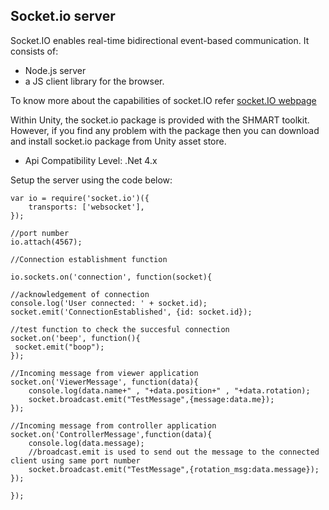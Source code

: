 ## Socket.io server
Socket.IO enables real-time bidirectional event-based communication. It consists of:

* Node.js server
* a JS client library for the browser.

To know more about the capabilities of socket.IO refer [socket.IO webpage](https://github.com/Rocher0724/socket.io-unity)


Within Unity, the socket.io package is provided with the SHMART toolkit. However, if you find any problem with the package then you can download and install socket.io package from Unity asset store. 

* Api Compatibility Level: .Net 4.x

Setup the server using the code below:


    var io = require('socket.io')({
        transports: ['websocket'],
    });

    //port number 
    io.attach(4567);

    //Connection establishment function

    io.sockets.on('connection', function(socket){
 
    //acknowledgement of connection
    console.log('User connected: ' + socket.id);
	socket.emit('ConnectionEstablished', {id: socket.id});

    //test function to check the succesful connection
    socket.on('beep', function(){
     socket.emit("boop");
    });

    //Incoming message from viewer application
    socket.on('ViewerMessage', function(data){
        console.log(data.name+" , "+data.position+" , "+data.rotation);
        socket.broadcast.emit("TestMessage",{message:data.me});
    });

    //Incoming message from controller application
    socket.on('ControllerMessage',function(data){
        console.log(data.message);
        //broadcast.emit is used to send out the message to the connected client using same port number
        socket.broadcast.emit("TestMessage",{rotation_msg:data.message});
    });

    });